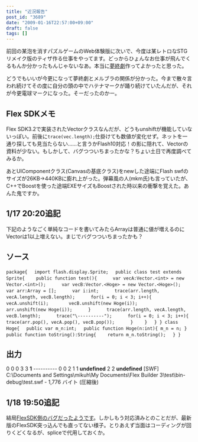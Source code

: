 ```yaml
---
title: "近況報告"
post_id: "3689"
date: "2009-01-16T22:57:00+09:00"
draft: false
tags: []
---
```



前回の某泡を消すパズルゲームのWeb体験版に次いで、今度は某レトロなSTGリメイク版のティザ作る仕事をやってます。どっからひょんなお仕事が飛んでくるもんか分かったもんじゃないなあ。本当に[夢終劇](/!/thC/)作ってよかったと思った。

どうでもいいが今更になって夢終劇とメルブラの関係が分かった。今まで散々言われ続けてその度に自分の頭の中でハテナマークが踊り続けていたんだが、それが今更電球マークになった。そーだったのかー。

## Flex SDKメモ

Flex SDK3.2で実装されたVectorクラスなんだが、どうもunshiftが機能していないっぽい。前後に`trace(vec.length);`仕掛けても数値が変化せず。ネットを一通り探しても見当たらない……と言うかFlash10対応！の影に隠れて、Vectorの資料が少ない。もしかして、バグつついちまったかな？ちょい土日で再度調べてみるか。

あとUIComponentクラス(Canvasの基底クラス)をnewした途端にFlash swfのサイズが26KB→440KBに膨れ上がった。弾幕風の人(mkm氏)も言っていたが、C++でBoostを使った途端EXEサイズもBoostされた時以来の衝撃を覚えた。あんた鬼ですか。

## 1/17 20:20追記

下記のようなごく単純なコードを書いてみたらArrayは普通に値が増えるのにVectorは1以上増えない。まじでバグつついちまったかも？

## ソース

`package{
　import flash.display.Sprite;
　public class test extends Sprite{
　　public function test(){
　　　var vecA:Vector.<int> = new Vector.<int>();
　　　var vecB:Vector.<Hoge> = new Vector.<Hoge>();
　　　var arr:Array = [];
　　　var i:int;
　　　trace(arr.length, vecA.length, vecB.length);
　　　for(i = 0; i < 3; i++){
　　　　vecA.unshift(i);
　　　　vecB.unshift(new Hoge(i));
　　　　arr.unshift(new Hoge(i));
　　　}
　　　trace(arr.length, vecA.length, vecB.length);
　　　trace("\----------");
　　　for(i = 0; i < 3; i++){
　　　　trace(arr.pop(), vecA.pop(), vecB.pop());
　　　}
　　}
　}
}
class Hoge{
　public var m_n:int;
　public function Hoge(n:int){ m_n = n; }
　public function toString():String{
　　return m_n.toString();
　}
}`

## 出力

0 0 0
3 3 **1**
\----------
0 0 2
1 1 **undefined**
2 2 **undefined**
[SWF] C:\Documents and Settings\mikuh\My Documents\Flex Builder 3\test\bin-debug\test.swf - 1,776 バイト (圧縮後)

## 1/18 19:50追記

結局[FlexSDK側のバグだったようです](http://bugs.adobe.com/jira/browse/ASC-3620)。しかしもう対応済みとのことだが、最新版のFlexSDK突っ込んでも直ってない様子。とりあえず当面はコーディングが回りくどくなるが、spliceで代用しておくか。
